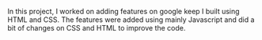 In this project, I worked on adding features on google keep I built using HTML and CSS. The features were added using mainly Javascript and did a bit of changes on CSS and HTML to improve the code.